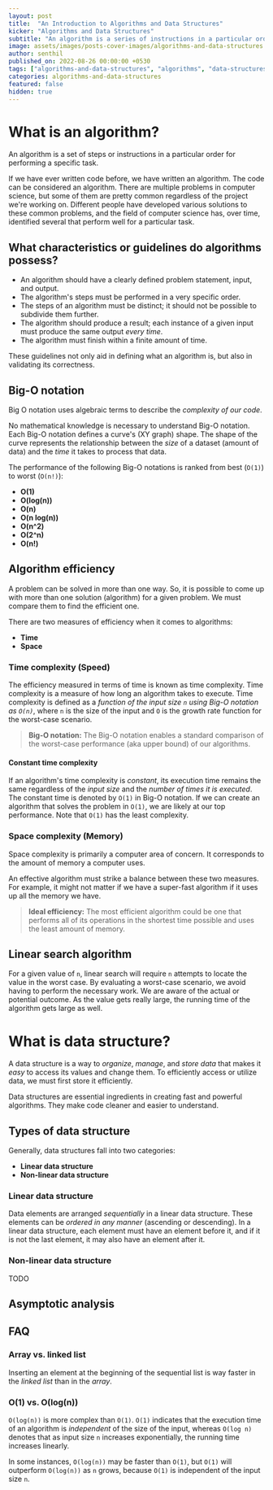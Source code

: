```yaml
---
layout: post
title:  "An Introduction to Algorithms and Data Structures"
kicker: "Algorithms and Data Structures"
subtitle: "An algorithm is a series of instructions in a particular order for performing a specific task."
image: assets/images/posts-cover-images/algorithms-and-data-structures.jpg
author: senthil
published_on: 2022-08-26 00:00:00 +0530
tags: ["algorithms-and-data-structures", "algorithms", "data-structures"]
categories: algorithms-and-data-structures
featured: false
hidden: true
---
```


# What is an algorithm?

An algorithm is a set of steps or instructions in a particular order for performing a specific task. 

If we have ever written code before, we have written an algorithm. The code can be considered an algorithm. There are multiple problems in computer science, but some of them are pretty common regardless of the project we're working on. Different people have developed various solutions to these common problems, and the field of computer science has, over time, identified several that perform well for a particular task.

## What characteristics or guidelines do algorithms possess?

- An algorithm should have a clearly defined problem statement, input, and output.
- The algorithm's steps must be performed in a very specific order.
- The steps of an algorithm must be distinct; it should not be possible to subdivide them further.
- The  algorithm should produce a result; each instance of a given input must produce the same output *every time*.
- The algorithm must finish within a finite amount of time.

These guidelines not only aid in defining what an algorithm is, but also in validating its correctness.

## Big-O notation

Big O notation uses algebraic terms to describe the *complexity of our code*.

No mathematical knowledge is necessary to understand Big-O notation. Each Big-O notation defines a curve's (XY graph) shape. The shape of the curve represents the relationship between the *size* of a dataset (amount of data) and the *time* it takes to process that data.

The performance of the following Big-O notations is ranked from best (`O(1)`) to worst (`O(n!)`):

- **O(1)**
- **O(log(n))**
- **O(n)**
- **O(n log(n))**
- **O(n^2)**
- **O(2^n)**
- **O(n!)**

## Algorithm efficiency

A problem can be solved in more than one way. So, it is possible to come up with more than one solution (algorithm) for a given problem. We must compare them to find the efficient one.

There are two measures of efficiency when it comes to algorithms:

- **Time**
- **Space**

### Time complexity (Speed)

The efficiency measured in terms of time is known as time complexity. Time complexity is a measure of how long an algorithm takes to execute. Time complexity is defined as a *function of the input size `n` using Big-O notation as `O(n)`*, where `n` is the size of the input and `O` is the growth rate function for the worst-case scenario.

> **Big-O notation:** The Big-O notation enables a standard comparison of the worst-case performance (aka upper bound) of our algorithms.

#### Constant time complexity

If an algorithm's time complexity is *constant*, its execution time remains the same regardless of the *input size* and the *number of times it is executed*. The constant time is denoted by `O(1)` in Big-O notation. If we can create an algorithm that solves the problem in `O(1)`, we are likely at our top performance. Note that `O(1)` has the least complexity.


### Space complexity (Memory)

Space complexity is primarily a computer area of concern. It corresponds to the amount of memory a computer uses.

An effective algorithm must strike a balance between these two measures. For example, it might not matter if we have a super-fast algorithm if it uses up all the memory we have.

> **Ideal efficiency:** The most efficient algorithm could be one that performs all of its operations in the shortest time possible and uses the least amount of memory.

## Linear search algorithm

For a given value of `n`, linear search will require `n` attempts to locate the value in the worst case. By evaluating a worst-case scenario, we avoid having to perform the necessary work. We are aware of the actual or potential outcome. As the value gets really large, the running time of the algorithm gets large as well.

# What is data structure?

A data structure is a way to *organize*, *manage*, and *store data* that makes it *easy* to access its values and change them. To efficiently access or utilize data, we must first store it efficiently.

Data structures are essential ingredients in creating fast and powerful algorithms. They make code cleaner and easier to understand.

## Types of data structure

Generally, data structures fall into two categories:

- **Linear data structure**
- **Non-linear data structure**

### Linear data structure

Data elements are arranged *sequentially* in a linear data structure. These elements can be *ordered in any manner* (ascending or descending). In a linear data structure, each element must have an element before it, and if it is not the last element, it may also have an element after it. 

### Non-linear data structure

TODO

## Asymptotic analysis

## FAQ

### Array vs. linked list

Inserting an element at the beginning of the sequential list is way faster in the *linked list* than in the *array*.

### O(1) vs. O(log(n))

`O(log(n))` is more complex than `O(1)`. `O(1)` indicates that the execution time of an algorithm is *independent* of the size of the input, whereas `O(log n)` denotes that as input size `n` increases exponentially, the running time increases linearly.

In some instances, `O(log(n))` may be faster than `O(1)`, but `O(1)` will outperform `O(log(n))` as `n` grows, because `O(1)` is independent of the input size `n`.